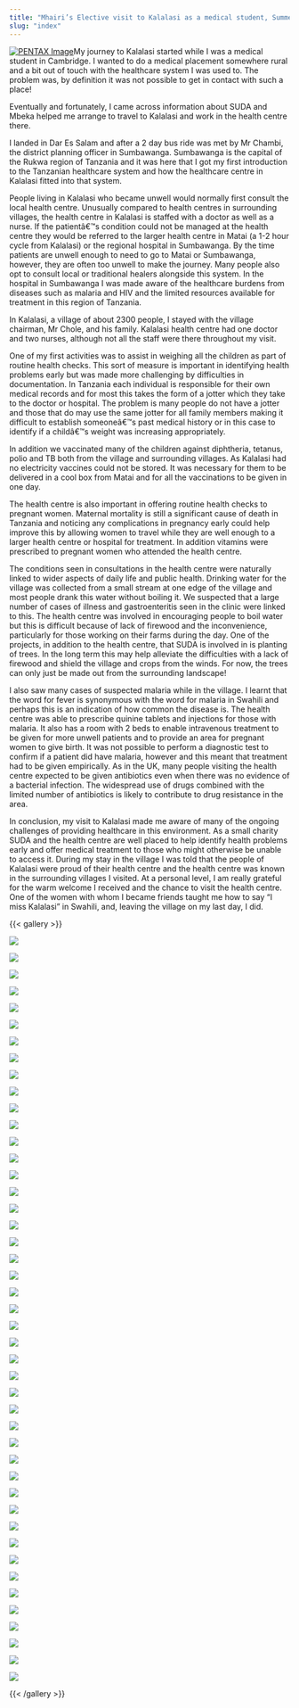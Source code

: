 ```yaml
---
title: "Mhairi’s Elective visit to Kalalasi as a medical student, Summer 2010 – SUDA"
slug: "index"
---
```


[![](/wp-content/2011/12/98-e1324580622252.jpg "PENTAX Image")](http://www.sumbawanga.org.uk/projects/kalalasi-health-centre/mhairis-visit-to-kalalasi-as-a-medical-student/pentax-image-2/)My journey to Kalalasi started while I was a medical student in Cambridge. I wanted to do a medical placement somewhere rural and a bit out of touch with the healthcare system I was used to. The problem was, by definition it was not possible to get in contact with such a place!

Eventually and fortunately, I came across information about SUDA and Mbeka helped me arrange to travel to Kalalasi and work in the health centre there.

I landed in Dar Es Salam and after a 2 day bus ride was met by Mr Chambi, the district planning officer in Sumbawanga. Sumbawanga is the capital of the Rukwa region of Tanzania and it was here that I got my first introduction to the Tanzanian healthcare system and how the healthcare centre in Kalalasi fitted into that system.

People living in Kalalasi who became unwell would normally first consult the local health centre. Unusually compared to health centres in surrounding villages, the health centre in Kalalasi is staffed with a doctor as well as a nurse. If the patientâ€™s condition could not be managed at the health centre they would be referred to the larger health centre in Matai (a 1-2 hour cycle from Kalalasi) or the regional hospital in Sumbawanga. By the time patients are unwell enough to need to go to Matai or Sumbawanga, however, they are often too unwell to make the journey. Many people also opt to consult local or traditional healers alongside this system. In the hospital in Sumbawanga I was made aware of the healthcare burdens from diseases such as malaria and HIV and the limited resources available for treatment in this region of Tanzania.

In Kalalasi, a village of about 2300 people, I stayed with the village chairman, Mr Chole, and his family. Kalalasi health centre had one doctor and two nurses, although not all the staff were there throughout my visit.

One of my first activities was to assist in weighing all the children as part of routine health checks. This sort of measure is important in identifying health problems early but was made more challenging by difficulties in documentation. In Tanzania each individual is responsible for their own medical records and for most this takes the form of a jotter which they take to the doctor or hospital. The problem is many people do not have a jotter and those that do may use the same jotter for all family members making it difficult to establish someoneâ€™s past medical history or in this case to identify if a childâ€™s weight was increasing appropriately.

In addition we vaccinated many of the children against diphtheria, tetanus, polio and TB both from the village and surrounding villages. As Kalalasi had no electricity vaccines could not be stored. It was necessary for them to be delivered in a cool box from Matai and for all the vaccinations to be given in one day.

The health centre is also important in offering routine health checks to pregnant women. Maternal mortality is still a significant cause of death in Tanzania and noticing any complications in pregnancy early could help improve this by allowing women to travel while they are well enough to a larger health centre or hospital for treatment. In addition vitamins were prescribed to pregnant women who attended the health centre.

The conditions seen in consultations in the health centre were naturally linked to wider aspects of daily life and public health. Drinking water for the village was collected from a small stream at one edge of the village and most people drank this water without boiling it. We suspected that a large number of cases of illness and gastroenteritis seen in the clinic were linked to this. The health centre was involved in encouraging people to boil water but this is difficult because of lack of firewood and the inconvenience, particularly for those working on their farms during the day. One of the projects, in addition to the health centre, that SUDA is involved in is planting of trees. In the long term this may help alleviate the difficulties with a lack of firewood and shield the village and crops from the winds. For now, the trees can only just be made out from the surrounding landscape!

I also saw many cases of suspected malaria while in the village. I learnt that the word for fever is synonymous with the word for malaria in Swahili and perhaps this is an indication of how common the disease is. The health centre was able to prescribe quinine tablets and injections for those with malaria. It also has a room with 2 beds to enable intravenous treatment to be given for more unwell patients and to provide an area for pregnant women to give birth. It was not possible to perform a diagnostic test to confirm if a patient did have malaria, however and this meant that treatment had to be given empirically. As in the UK, many people visiting the health centre expected to be given antibiotics even when there was no evidence of a bacterial infection. The widespread use of drugs combined with the limited number of antibiotics is likely to contribute to drug resistance in the area.

In conclusion, my visit to Kalalasi made me aware of many of the ongoing challenges of providing healthcare in this environment. As a small charity SUDA and the health centre are well placed to help identify health problems early and offer medical treatment to those who might otherwise be unable to access it. During my stay in the village I was told that the people of Kalalasi were proud of their health centre and the health centre was known in the surrounding villages I visited. At a personal level, I am really grateful for the warm welcome I received and the chance to visit the health centre. One of the women with whom I became friends taught me how to say “I miss Kalalasi” in Swahili, and, leaving the village on my last day, I did.

{{< gallery >}}


[![](/wp-content/2011/12/98-e1324580622252-150x150.jpg)](/projects/kalalasi-health-centre/mhairis-visit-to-kalalasi-as-a-medical-student/pentax-image-2/)

[![](/wp-content/2011/12/01-150x150.jpg)](/projects/kalalasi-health-centre/mhairis-visit-to-kalalasi-as-a-medical-student/pentax-image-4/)

[![](/wp-content/2011/12/07-150x150.jpg)](/projects/kalalasi-health-centre/mhairis-visit-to-kalalasi-as-a-medical-student/drinking-water-2/)

[![](/wp-content/2011/12/08-150x150.jpg)](/projects/kalalasi-health-centre/mhairis-visit-to-kalalasi-as-a-medical-student/pentax-image-5/)

[![](/wp-content/2011/12/11-150x150.jpg)](/projects/kalalasi-health-centre/mhairis-visit-to-kalalasi-as-a-medical-student/pentax-image-6/)

[![](/wp-content/2011/12/12-150x150.jpg)](/projects/kalalasi-health-centre/mhairis-visit-to-kalalasi-as-a-medical-student/pentax-image-7/)

[![](/wp-content/2011/12/15-150x150.jpg)](/projects/kalalasi-health-centre/mhairis-visit-to-kalalasi-as-a-medical-student/pentax-image-8/)

[![](/wp-content/2011/12/21-150x150.jpg)](/projects/kalalasi-health-centre/mhairis-visit-to-kalalasi-as-a-medical-student/kalalasi-mini-market-2/)

[![](/wp-content/2011/12/22-150x150.jpg)](/projects/kalalasi-health-centre/mhairis-visit-to-kalalasi-as-a-medical-student/pentax-image-9/)

[![](/wp-content/2011/12/25-150x150.jpg)](/projects/kalalasi-health-centre/mhairis-visit-to-kalalasi-as-a-medical-student/pentax-image-10/)

[![](/wp-content/2011/12/27-150x150.jpg)](/projects/kalalasi-health-centre/mhairis-visit-to-kalalasi-as-a-medical-student/making-bricks-2/)

[![](/wp-content/2011/12/30-150x150.jpg)](/projects/kalalasi-health-centre/mhairis-visit-to-kalalasi-as-a-medical-student/milking-2/)

[![](/wp-content/2011/12/34-150x150.jpg)](/projects/kalalasi-health-centre/mhairis-visit-to-kalalasi-as-a-medical-student/sugarcane-2/)

[![](/wp-content/2011/12/39-150x150.jpg)](/projects/kalalasi-health-centre/mhairis-visit-to-kalalasi-as-a-medical-student/pentax-image-11/)

[![](/wp-content/2011/12/41-150x150.jpg)](/projects/kalalasi-health-centre/mhairis-visit-to-kalalasi-as-a-medical-student/pentax-image-12/)

[![](/wp-content/2011/12/43-150x150.jpg)](/projects/kalalasi-health-centre/mhairis-visit-to-kalalasi-as-a-medical-student/pentax-image-13/)

[![](/wp-content/2011/12/50-150x150.jpg)](/projects/kalalasi-health-centre/mhairis-visit-to-kalalasi-as-a-medical-student/mhairi-in-kalalasi-for-her-medical-elective-2/)

[![](/wp-content/2011/12/51-150x150.jpg)](/projects/kalalasi-health-centre/mhairis-visit-to-kalalasi-as-a-medical-student/pentax-image-14/)

[![](/wp-content/2011/12/52-150x150.jpg)](/projects/kalalasi-health-centre/mhairis-visit-to-kalalasi-as-a-medical-student/pentax-image-15/)

[![](/wp-content/2011/12/54-150x150.jpg)](/projects/kalalasi-health-centre/mhairis-visit-to-kalalasi-as-a-medical-student/kalalasi-health-centre-3/)

[![](/wp-content/2011/12/55-150x150.jpg)](/projects/kalalasi-health-centre/mhairis-visit-to-kalalasi-as-a-medical-student/the-village-appreciates-the-help-of-suda-and-st-peters-church-2/)

[![](/wp-content/2011/12/56-150x150.jpg)](/projects/kalalasi-health-centre/mhairis-visit-to-kalalasi-as-a-medical-student/sunset-in-kalalasi-2/)

[![](/wp-content/2011/12/58-150x150.jpg)](/projects/kalalasi-health-centre/mhairis-visit-to-kalalasi-as-a-medical-student/pentax-image-16/)

[![](/wp-content/2011/12/68-150x150.jpg)](/projects/kalalasi-health-centre/mhairis-visit-to-kalalasi-as-a-medical-student/pentax-image-17/)

[![](/wp-content/2011/12/70-150x150.jpg)](/projects/kalalasi-health-centre/mhairis-visit-to-kalalasi-as-a-medical-student/irrigation-in-kalalasi-2/)

[![](/wp-content/2011/12/71-150x150.jpg)](/projects/kalalasi-health-centre/mhairis-visit-to-kalalasi-as-a-medical-student/keyboard-powered-by-car-battery-2/)

[![](/wp-content/2011/12/72-150x150.jpg)](/projects/kalalasi-health-centre/mhairis-visit-to-kalalasi-as-a-medical-student/pentax-image-18/)

[![](/wp-content/2011/12/79-150x150.jpg)](/projects/kalalasi-health-centre/mhairis-visit-to-kalalasi-as-a-medical-student/pentax-image-19/)

[![](/wp-content/2011/12/81-150x150.jpg)](/projects/kalalasi-health-centre/mhairis-visit-to-kalalasi-as-a-medical-student/kasanga-2/)

[![](/wp-content/2011/12/82-150x150.jpg)](/projects/kalalasi-health-centre/mhairis-visit-to-kalalasi-as-a-medical-student/pentax-image-20/)

[![](/wp-content/2011/12/83-150x150.jpg)](/projects/kalalasi-health-centre/mhairis-visit-to-kalalasi-as-a-medical-student/pentax-image-21/)

[![](/wp-content/2011/12/85-150x150.jpg)](/projects/kalalasi-health-centre/mhairis-visit-to-kalalasi-as-a-medical-student/kalambo-falls-2/)

[![](/wp-content/2011/12/87-150x150.jpg)](/projects/kalalasi-health-centre/mhairis-visit-to-kalalasi-as-a-medical-student/lake-tanganyika-2/)

[![](/wp-content/2011/12/89-150x150.jpg)](/projects/kalalasi-health-centre/mhairis-visit-to-kalalasi-as-a-medical-student/pentax-image-22/)

[![](/wp-content/2011/12/92-150x150.jpg)](/projects/kalalasi-health-centre/mhairis-visit-to-kalalasi-as-a-medical-student/pentax-image-23/)

[![](/wp-content/2011/12/95-150x150.jpg)](/projects/kalalasi-health-centre/mhairis-visit-to-kalalasi-as-a-medical-student/matai-market-2/)

[![](/wp-content/2011/12/96-150x150.jpg)](/projects/kalalasi-health-centre/mhairis-visit-to-kalalasi-as-a-medical-student/pentax-image-24/)

[![](/wp-content/2011/12/981-150x150.jpg)](/projects/kalalasi-health-centre/mhairis-visit-to-kalalasi-as-a-medical-student/pentax-image-25/)

[![](/wp-content/2011/12/99-150x150.jpg)](/projects/kalalasi-health-centre/mhairis-visit-to-kalalasi-as-a-medical-student/pentax-image-26/)

[![](/wp-content/2011/12/102-150x150.jpg)](/projects/kalalasi-health-centre/mhairis-visit-to-kalalasi-as-a-medical-student/pentax-image-27/)

[![](/wp-content/2011/12/104-150x150.jpg)](/projects/kalalasi-health-centre/mhairis-visit-to-kalalasi-as-a-medical-student/pentax-image-28/)

[![](/wp-content/2011/12/105-150x150.jpg)](/projects/kalalasi-health-centre/mhairis-visit-to-kalalasi-as-a-medical-student/pentax-image-29/)

[![](/wp-content/2011/12/106-150x150.jpg)](/projects/kalalasi-health-centre/mhairis-visit-to-kalalasi-as-a-medical-student/vaccinations-2/)

[![](/wp-content/2011/12/107-150x150.jpg)](/projects/kalalasi-health-centre/mhairis-visit-to-kalalasi-as-a-medical-student/pentax-image-30/)

[![](/wp-content/2011/12/109-150x150.jpg)](/projects/kalalasi-health-centre/mhairis-visit-to-kalalasi-as-a-medical-student/weighing-children-kalalasi-2/)




{{< /gallery >}}